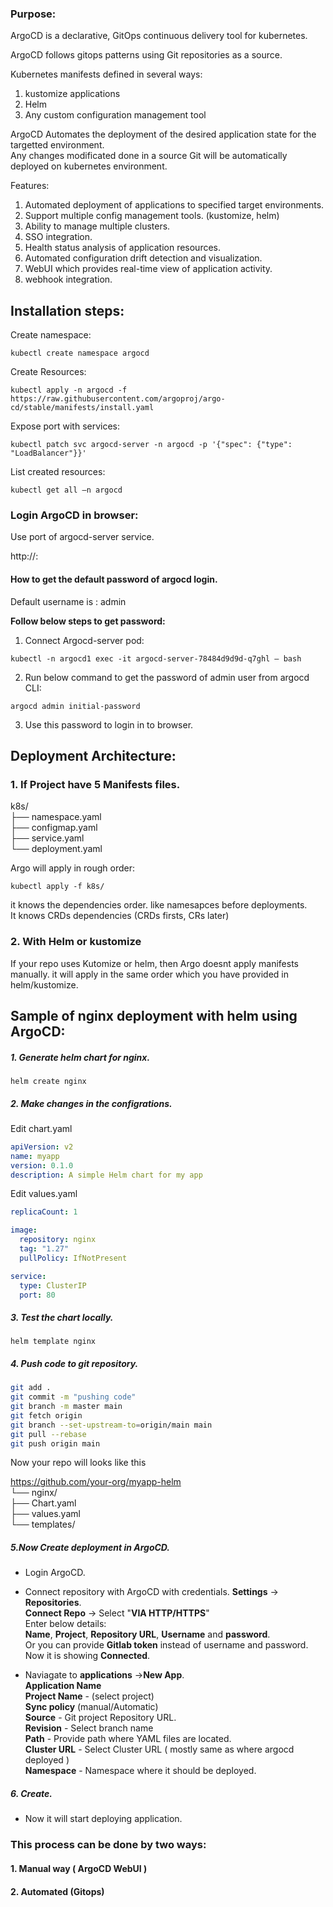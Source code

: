 ### Purpose: 
ArgoCD is a declarative, GitOps continuous delivery tool for kubernetes. <br>

ArgoCD follows gitops patterns using Git repositories as a source. <br>

Kubernetes manifests defined in several ways: <br>
1. kustomize applications <br>
2. Helm <br>
3. Any custom configuration management tool <br>


ArgoCD Automates the deployment of the desired application state for the targetted environment. <br>
Any changes modificated done in a source Git will be automatically deployed on kubernetes environment. <br>

Features: <br>
1. Automated deployment of applications to specified target environments. <br>
2. Support multiple config management tools. (kustomize, helm) <br>
3. Ability to manage multiple clusters. <br>
4. SSO integration. <br>
5. Health status analysis of application resources. <br>
6. Automated configuration drift detection and visualization. <br>
7. WebUI which provides real-time view of application activity. <br>
8. webhook integration. <br>

 

Installation steps: 
-------------------
Create namespace:
```
kubectl create namespace argocd 
```
Create Resources:
```
kubectl apply -n argocd -f https://raw.githubusercontent.com/argoproj/argo-cd/stable/manifests/install.yaml 
```
Expose port with services: 
```
kubectl patch svc argocd-server -n argocd -p '{"spec": {"type": "LoadBalancer"}}' 
```
 
List created resources: 
```
kubectl get all –n argocd 
```
 
### Login ArgoCD in browser: 

Use port of argocd-server service. <br>

http://<ip>:<port> 

 

#### How to get the default password of argocd login. 

Default username is : admin <br>

**Follow below steps to get password:**

1. Connect Argocd-server pod: 
```
kubectl -n argocd1 exec -it argocd-server-78484d9d9d-q7ghl – bash 
```
2. Run below command to get the password of admin user from argocd CLI: 
```
argocd admin initial-password 
```
3. Use this password to login in to browser. 

 Deployment Architecture:
 --------
 ### 1. If Project have 5 Manifests files.<br>
k8s/<br>
 ├── namespace.yaml<br>
 ├── configmap.yaml<br>
 ├── service.yaml<br>
 └── deployment.yaml<br>

Argo will apply in rough order:<br>

```
kubectl apply -f k8s/
```
it knows the dependencies order. like namesapces before deployments.<br>
It knows CRDs dependencies (CRDs firsts, CRs later) <br>

### 2. With Helm or kustomize

 If your repo uses Kutomize or helm, then Argo doesnt apply manifests manually. it will apply in the same order which you have provided in helm/kustomize.

Sample of nginx deployment with helm using ArgoCD:
-------------------------------------------------

##### 1. Generate helm chart for nginx.
```
helm create nginx
```

##### 2. Make changes in the configrations.
Edit chart.yaml <br>
```YAML
apiVersion: v2
name: myapp
version: 0.1.0
description: A simple Helm chart for my app
```

Edit values.yaml <br>
```YAML
replicaCount: 1

image:
  repository: nginx
  tag: "1.27"
  pullPolicy: IfNotPresent

service:
  type: ClusterIP
  port: 80
```
##### 3. Test the chart locally.
```
helm template nginx
```

##### 4. Push code to git repository.
```BASH
git add .
git commit -m "pushing code"
git branch -m master main
git fetch origin
git branch --set-upstream-to=origin/main main
git pull --rebase
git push origin main
```
Now your repo will looks like this <br>

https://github.com/your-org/myapp-helm <br>
└── nginx/ <br>
    ├── Chart.yaml <br>
    ├── values.yaml <br>
    └── templates/ <br>

##### 5.Now Create deployment in ArgoCD.
- Login ArgoCD. <br>
- Connect repository with ArgoCD with credentials.
     **Settings** -> **Repositories**.<br>
     **Connect Repo** -> Select "**VIA HTTP/HTTPS**" <br>
     Enter below details: <br>
     **Name**, **Project**, **Repository URL**, **Username** and **password**. <br>
     Or you can provide **Gitlab token** instead of username and password.<br>
     Now it is showing **Connected**. <br>

- Naviagate to **applications** ->**New App**. <br>
  **Application Name** <br>
  **Project Name** - (select project) <br>
  **Sync policy** (manual/Automatic) <br>
  **Source** - Git project Repository URL. <br>
  **Revision** - Select branch name <br>
  **Path** - Provide path where YAML files are located. <br>
  **Cluster URL** - Select Cluster URL ( mostly same as where argocd deployed ) <br>
  **Namespace** - Namespace where it should be deployed. <br>

##### 6. Create.
- Now it will start deploying application.






### This process can be done by two ways:
#### 1. Manual way ( ArgoCD WebUI )
   
#### 2. Automated (Gitops)

